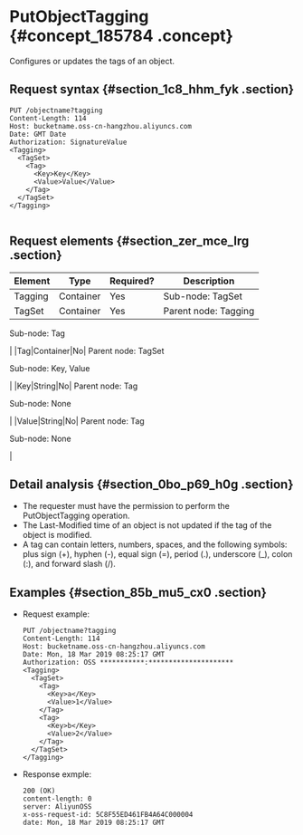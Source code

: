 # PutObjectTagging {#concept_185784 .concept}

Configures or updates the tags of an object.

## Request syntax {#section_1c8_hhm_fyk .section}

``` {#codeblock_wer_tpd_el5}
PUT /objectname?tagging
Content‐Length: 114
Host: bucketname.oss‐cn‐hangzhou.aliyuncs.com
Date: GMT Date
Authorization: SignatureValue
<Tagging>
  <TagSet>
    <Tag>
      <Key>Key</Key>
      <Value>Value</Value>
    </Tag>
  </TagSet>
</Tagging>
				
```

## Request elements {#section_zer_mce_lrg .section}

|Element|Type|Required?|Description|
|-------|----|---------|-----------|
|Tagging|Container|Yes|Sub-node: TagSet|
|TagSet|Container|Yes| Parent node: Tagging

 Sub-node: Tag

 |
|Tag|Container|No| Parent node: TagSet

 Sub-node: Key, Value

 |
|Key|String|No| Parent node: Tag

 Sub-node: None

 |
|Value|String|No| Parent node: Tag

 Sub-node: None

 |

## Detail analysis {#section_0bo_p69_h0g .section}

-   The requester must have the permission to perform the PutObjectTagging operation.
-   The Last-Modified time of an object is not updated if the tag of the object is modified.
-   A tag can contain letters, numbers, spaces, and the following symbols: plus sign \(+\), hyphen \(-\), equal sign \(=\), period \(.\), underscore \(\_\), colon \(:\), and forward slash \(/\).

## Examples {#section_85b_mu5_cx0 .section}

-   Request example:

    ``` {#codeblock_f55_5ve_57k}
    PUT /objectname?tagging
    Content‐Length: 114
    Host: bucketname.oss‐cn‐hangzhou.aliyuncs.com
    Date: Mon, 18 Mar 2019 08:25:17 GMT
    Authorization: OSS ***********:*********************
    <Tagging>
      <TagSet>
        <Tag>
          <Key>a</Key>
          <Value>1</Value>
        </Tag>
        <Tag>
          <Key>b</Key>
          <Value>2</Value>
        </Tag>
      </TagSet>
    </Tagging>
    ```

-   Response exmple:

    ``` {#codeblock_k3y_8xt_tz0}
    200 (OK)
    content‐length: 0
    server: AliyunOSS
    x‐oss‐request‐id: 5C8F55ED461FB4A64C000004
    date: Mon, 18 Mar 2019 08:25:17 GMT
    ```


